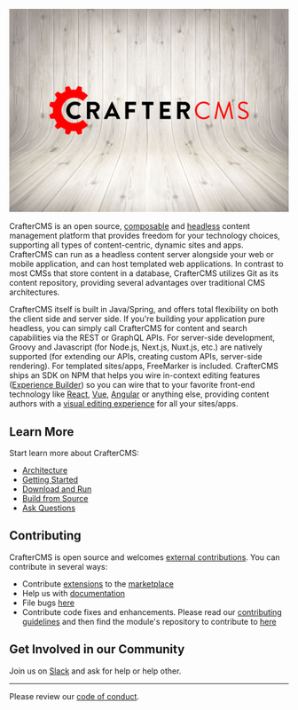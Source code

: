 ![](crafter-background.png)

CrafterCMS is an open source, [composable](https://craftercms.com/blog/2021/07/what-is-a-composable-dxp) and [headless](https://craftercms.com/blog/2021/03/what-is-headless--the-next-phase-of-headless-cms-technology) content management platform that provides freedom for your technology choices, supporting all types of content-centric, dynamic sites and apps. CrafterCMS can run as a headless content server alongside your web or mobile application, and can host templated web applications. In contrast to most CMSs that store content in a database, CrafterCMS utilizes Git as its content repository, providing several advantages over traditional CMS architectures.

CrafterCMS itself is built in Java/Spring, and offers total flexibility on both the client side and server side. If you're building your application pure headless, you can simply call CrafterCMS for content and search capabilities via the REST or GraphQL APIs. For server-side development, Groovy and Javascript (for Node.js, Next.js, Nuxt.js, etc.) are natively supported (for extending our APIs, creating custom APIs, server-side rendering). For templated sites/apps, FreeMarker is included. CrafterCMS ships an SDK on NPM that helps you wire in-context editing features ([Experience Builder](https://docs.craftercms.org/en/4.0/developers/experience-builder.html)) so you can wire that to your favorite front-end technology like [React](https://craftercms.org/blog/2022/05/cms-for-spas-building-react-apps-with-craftercms-4), [Vue](https://craftercms.org/blog/2022/07/cms-for-spas-building-vue-nuxt-apps-with-craftercms-4), [Angular](https://craftercms.org/blog/2022/07/cms-for-spas-building-angular-apps-with-craftercms-4) or anything else, providing content authors with a [visual editing experience](https://youtu.be/UEXQ_uqjJ1U) for all your sites/apps.

## Learn More
Start learn more about CrafterCMS:
* [Architecture](https://docs.craftercms.org/en/4.0/developers/architecture.html#architecture)
* [Getting Started](https://docs.craftercms.org/en/4.0/getting-started/index.html)
* [Download and Run](https://craftercms.org/downloads)
* [Build from Source](https://github.com/craftercms/craftercms#readme)
* [Ask Questions](https://craftercms.com/slack)

## Contributing
CrafterCMS is open source and welcomes [external contributions](https://github.com/craftercms/craftercms/blob/develop/CONTRIBUTORS.md). You can contribute in several ways:
* Contribute [extensions](https://docs.craftercms.org/en/4.0/developers/extensions/index.html) to the [marketplace](https://craftercms.com/marketplace)
* Help us with [documentation](https://docs.craftercms.org/en/4.0/contribute/index.html)
* File bugs [here](https://github.com/craftercms/craftercms/issues)
* Contribute code fixes and enhancements. Please read our [contributing guidelines](https://github.com/craftercms/craftercms/blob/develop/CONTRIBUTING.md) and then find the module's repository to contribute to [here](https://github.com/craftercms)

## Get Involved in our Community
Join us on [Slack](https://craftercms.com/slack) and ask for help or help other.

<hr>

Please review our [code of conduct](https://github.com/craftercms/craftercms/blob/develop/CODE_OF_CONDUCT.md).
